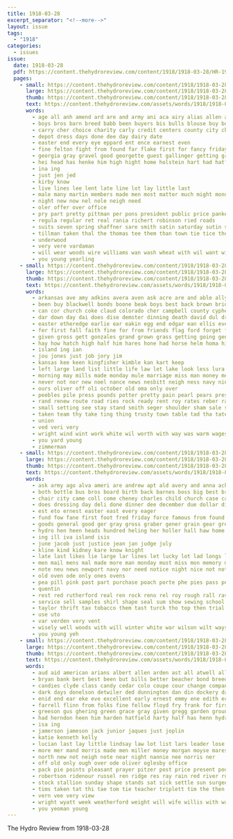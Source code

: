 ```yaml
---
title: 1918-03-28
excerpt_separator: "<!--more-->"
layout: issue
tags:
  - "1918"
categories:
  - issues
issue:
  date: 1918-03-28
  pdf: https://content.thehydroreview.com/content/1918/1918-03-28/HR-1918-03-28.pdf
  pages:
    - small: https://content.thehydroreview.com/content/1918/1918-03-28/small/HR-1918-03-28-01.jpg
      large: https://content.thehydroreview.com/content/1918/1918-03-28/large/HR-1918-03-28-01.jpg
      thumb: https://content.thehydroreview.com/content/1918/1918-03-28/thumbnails/HR-1918-03-28-01.jpg
      text: https://content.thehydroreview.com/assets/words/1918/1918-03-28/HR-1918-03-28-01.txt
      words:
        - age all anh amend ard are and army ani aca airy alias allen ava
        - boys bros barn breed babb been buyers bis bulls blouse buy board breeding bonds but bring big blind best brought blood bene bond
        - carry cher choice charity carly credit centers county city church cin chance caddo
        - depot dress days done dee day dairy date
        - easter end every eye eppard ent ence earnest even
        - fine felton fight from found far flake first for fancy friday fico
        - georgia gray gravel good georgette guest gallinger getting grade
        - hei head has henke him high hight home holstein hart had hatfield hey hind hea hydro how herd
        - ina ing
        - just jen jed
        - kirby know
        - live lines lee lent late line lot lay little last
        - male many martin members made men most matter much might monday mak mens man mana mone more money mea marx march mckellar matteo
        - night new now nel nole neigh need
        - oler offer over office
        - pry part pretty pittman per pons president public price pankey private prey post pay pan
        - regula regular ret real rania richert robinson ried roads
        - suits seven spring shaffner sare smith satin saturday sutin simmons speaks sol season sever sams son street scott sixt skirvin strong special sens sale silks
        - tillman taken thal the thomas tee them than town tie tice tho
        - underwood
        - very vere vardaman
        - will wear woods wire williams wan wash wheat with wil want wisdom was walsh week wat work white
        - you young yearling
    - small: https://content.thehydroreview.com/content/1918/1918-03-28/small/HR-1918-03-28-02.jpg
      large: https://content.thehydroreview.com/content/1918/1918-03-28/large/HR-1918-03-28-02.jpg
      thumb: https://content.thehydroreview.com/content/1918/1918-03-28/thumbnails/HR-1918-03-28-02.jpg
      text: https://content.thehydroreview.com/assets/words/1918/1918-03-28/HR-1918-03-28-02.txt
      words:
        - arkansas ave amy adkins avera aven ask acre are and able ally aid avery american agent all aim ane acres alfalfa ago
        - been buy blackwell bonds boone beak boys best back brown bridge bertha big bryant beth blown belt bale bull bros bartges buggy but blanche bunch boat brood bac brother baker brave barber book breed brewer blood bells buff baby branch burgess
        - can cor church coke claud colorado cher campbell county cyphers cupid calm council claude cost camp carver cope cane clyde car company colt cross cloud class caddo comb came corn check chrisman cattle call
        - dar down day dai does dise demster dinning death david dul dress dollar days daugherty dewey daughter dressing dry dia dinner doctor
        - easter etheredge earlie ear eakin egg end edgar ean ellis every ele enter
        - fer first fall faith fine for from friends flag ford forget found france folks furnish farmer frank free friendly fost fails figures fellow farm friend friday few
        - given gross gett gonzales grand grown grass getting going gentle guest garden gas good gene ground gaylor grain
        - hay how hatch high half him hares hone had horse helm homa hilda hee honor hide hurry hour house hamilton haul hop horn hands has hand hydro happy health hard home heard hopkins holy hail herd hahn hore her herbert hopes
        - island ing ian
        - jou jones just job jory jim
        - kansas kee keen kingfisher kimble kan kart keep
        - left large land list little life law let lake look less lura labor last lown late leveque live leona lady lea letter light like loving liberty lor loyd lynch
        - morning may mills made monday mule marriage miss man money mens mile min mullins mar moore much mere mor mail mabel milo minnie many moun
        - never not nor new noel nance news nesbitt neigh ness navy ning night nave need now
        - ours oliver off oli october old oma only over
        - peebles pile press pounds potter pretty pain pearl pears president part plant poll phe pot pon per place past prom pastor port public pound price profit plane pelt peden pie promise
        - rand renew route road ries rock ready rent roy rates reber raft robt ress row reid riggs red ron ruth rai rolla room rey reger
        - small setting see stay stand smith seger shoulder sham sale san sun stange shoats send such supply save storms she summer season south saw soine sos said spain stove ster style strong stuff swift set start salt sermon service staples seed sie say sines side sunday special spring storm school son sas stock steer shown saturday short shows sand sae street saving size scott sudan state sell sick sells severe standard selling soe suits single
        - taken team thy take ting thing trusty town table tad tha tate tera tira tim tho tex than thirsk tra trucks travis tears taylor try tye tae ton the too them till tin then
        - union
        - ved veri very
        - wright wind wint work white wil worth with way was warm wages walter winter wit win well ways weather will wheat weak want weekly wyatt word week wile weatherford wish
        - you yard young
        - zimmerman
    - small: https://content.thehydroreview.com/content/1918/1918-03-28/small/HR-1918-03-28-03.jpg
      large: https://content.thehydroreview.com/content/1918/1918-03-28/large/HR-1918-03-28-03.jpg
      thumb: https://content.thehydroreview.com/content/1918/1918-03-28/thumbnails/HR-1918-03-28-03.jpg
      text: https://content.thehydroreview.com/assets/words/1918/1918-03-28/HR-1918-03-28-03.txt
      words:
        - ask army ago alva ameri are andrew apt ald avery and anna ach all american april able
        - both bottle bus bros board birth back barnes boss big best brett brave beaver bradley blue bel buy butter bick boys bring bors bellon bee bridgeport blader brand but ben black brown bie bidding been boy
        - chair city came coll come cheney charles child church case camp court clear comfort cross car county course collar counter caddo cole cox cream cannon call corp class coats clover collins can carl
        - does dressing day deli done dinner dee december due dollar dies daughter dust duty doing days
        - est eto ernest easter east every eager
        - fund fow fane first foot fred friday force famous from found friend firm few full front fuller french faster fink far fever for france felton fine flay fate farm
        - goods general good ger gray gross graber gener grain gear gregg getting guard german guns george
        - hydro hen heen heads hundred heling her holler hall haw home henke holstein hun hopes homa hamilton hinton him hard hins holy had hon hal hart has
        - ing ill iva island isis
        - june jacob just justice jean jan judge july
        - kline kind kidney kare know knight
        - late last likes lie large lar lines let lucky lot lad longs liberty lester legion less lown lied lewy leal look line levy lows lacy live lead long
        - men mail mens mal made more man monday must miss mon memory march mill mills mary model million mullins marvel mean most money mor market much
        - note neu news newport navy nor need notice night nice not noti now new nol
        - old oven ode only ones ovens
        - pea pill pink past part purchase poach porte phe pies pass perkins people pope pump per petty pleas peace pennington pany public pack pay proper peak price plants
        - quentin
        - rest red rutherford real ren rock reno rel roy rough rall ravis route ready road ray rowan
        - service sell samples shirl shape seal sum show sewing school shield seid see saturday shawnee short strength strate shanks said selling seen stand sol send sister sales shor summons stamps sudan store special state still slates silk salesman sim sal son sunday scott suits spring star strong smith strike style seven speaker stoves seed
        - taylor thrift tax tobacco them tast turck tho top then trial tak tonic tha trip trim talk the trimmings takes tell thing travis take treat toa town teat toledo tines thal tie than
        - use uto
        - var verden very vent
        - wisely well woods with will winter white war wilson wilt ways was work wells wise williams wonders water weeks win week wind while walter wion
        - you young yeh
    - small: https://content.thehydroreview.com/content/1918/1918-03-28/small/HR-1918-03-28-04.jpg
      large: https://content.thehydroreview.com/content/1918/1918-03-28/large/HR-1918-03-28-04.jpg
      thumb: https://content.thehydroreview.com/content/1918/1918-03-28/thumbnails/HR-1918-03-28-04.jpg
      text: https://content.thehydroreview.com/assets/words/1918/1918-03-28/HR-1918-03-28-04.txt
      words:
        - aud aid american arians albert allen arden ast all atwell allers ada annie and alien are
        - bryan bank bert best been but bills better beacher bond breeding bors buy bible bender bro bay black blacks business bring brate bloom burke breckenridge big barn ben binger board beulah baby bradley bulk beaver bays both
        - candies clyde class candy cedar colo coupe cour change company clayton cater chas colts caller colt car coplin canyon care come charles cross choice cosner county church case
        - dark days donelson detwiler ded dunnington dan din dockery dal dennis dewey double dent dick daughter doane davidson doctor dollar daughters day dinner dwight due del
        - enid end ear eke eve excellent early ernest emmy ene edith economy
        - farrell flinn from folks fine fellow floyd fry frank for first fred foreman farm free friday fresh forty
        - greeson gus ghering green grace gray given gregg garden ground gave good gordon gallon gardner grade garner guest
        - had herndon heen him harden hatfield harty half has henn hydro harry howard henry henke hands hea high home hand helen hon hinton her
        - isa ing
        - jamerson jameson jack junior jaques just joplin
        - katie kenneth kelly
        - lucian last lay little lindsay law lot list lars leader lose lace lester like
        - more mer mand morris made men miller money morgan moyse mares miss mile mah mule marion may master mac mauk mabe music mealy much mare mank morning monday miles must mil
        - north new not neigh note near night nannie nee norris ner
        - off old only ough over ode oliver oglesby office
        - pack pie points pleasant prayer pitzer post price present pounds perfect priday public pita place past
        - robertson ridenour russel ren ridge res ray rain red river russell rusty recker ross risk
        - stock stallion sunday shape stands sat sick settle sun surgeon stuff spain seed size school sand sale son sieg seeds song sis sil service sermon style shawn surprise south scott save sales sedan stand suter short season saturday she see sell supper shelton standard sunda swartzendruber seven such smith shown sal sargent
        - tims taken tat thi tae tom tie teacher triplett tim the then tickel ten ting ton town than teach thomas
        - vern vee very view
        - wright wyatt week weatherford weight will wife willis with walls well weeks wells world willie was want wheeler wile welling
        - you yeoman young
---
```


The Hydro Review from 1918-03-28

<!--more-->

